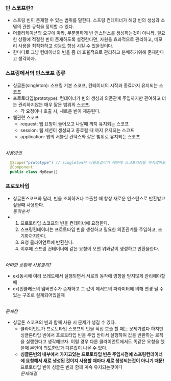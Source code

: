 ### 빈 스코프란?
- 스프링 빈이 존재할 수 있는 범위를 말한다. 스프링 컨테이너가 해당 빈의 생성과 소멸의 관한 규칙을 정의할 수 있다.
- 어플리케이션의 요구에 따라, 무분별하게 빈 인스턴스를 생성하는것이 아니라, 필요한 상황에 적절한 빈이 존재하도록 설정한다면, 자원을 효과적으로 관리하고, 메모리 사용을 최적화하고 성능도 향상 시킬 수 있을것이다.
- 한마디로 그냥 컨테이너의 빈을 좀 더 효율적으로 관리하고 분배하기위해 존재한다고 생각하자.
### 스프링에서의 빈스코프 종류
- 싱글톤(singleton): 스프링 기본 스코프, 컨테이너의 시작과 종료까지 유지되는 스코프 
- 프로토타입(prototype): 컨테이너가 빈의 생성과 의존관계 주입까지만 관여하고 더는 관리하지않는 매우 짧은 범위의 스코프.
  - 각 요청이나 호출 시, 새로운 빈이 제공된다. 
- 웹관련 스코프
   - request: 웹 요청이 들어오고 나갈때 까지 유지되는 스코프
   - session: 웹 세션이 생성되고 종료될 때 까지 유지되는 스코프
   - application:  웹의 서블릿 컨텍스와 같은 범위로 유지되는 스코프
 
<br> *사용방법*

```java
  @Scope("prototype") // singleton은 디폴트값이기 때문에 스코프지정을 하지않아도 된다.
  @Component
  public class MyBean{}
```
### 프로토타입
- 싱글톤스코프와 달리, 빈을 조회하거나 호출할 때 항상 새로운 인스턴스로 반환받고 싶을때 사용한다.
<br>*동작순서*
- 1. 프로토타입 스코프의 빈을 컨테이너에 요청한다.
  2. 스프링컨테이너는 프로토타입 빈을 생성하고 필요한 의존관계를 주입하고, 초기화까지한다.
  3. 요청 클라이언트에 반환한다.
  4. 이후에 스프링 컨테이너에 같은 요청이 오면 위와같이 생성하고 반환을한다.

<br>*어떠한 상황에 사용할까?*
- ex)동시에 여러 쓰레드에서 실행되면서 서로의 동작에 영향을 받지않게 관리해야할 때
- ex)빈클래스의 멤버변수가 존재하고 그 값이 메서드의 파라미터에 의해 변경 될 수 있는 구조로 설계되어있을때

<br>*문제점*
- 싱글톤 스코프의 빈과 함꼐 사용 시 문제가 생길 수 있다.
  - 클라이언트가 프로토타입 스코프의 빈을 직접 호출 할 때는 문제가없다 하지만 싱글톤타입 빈에서 프로토타입 빈을 주입 받아서 실행하여 값을 반환하는 로직을 실행한다고 생각해보자. 이럴 경우 다른 클라이언트에서도 똑같은 요청을 했을때 본인이 의도한값과 다른값이 나올 수 있다.
  - **싱글톤빈의 내부에서 가지고있는 프로토타입 빈은 주입시점에 스프링컨테이너에 요청해서 새로 생성된 것이지 사용할 때마다 새로 생성되는것이 아니기 때문!** 프로토타입 빈이 싱글톤 빈과 함께 계속 유지되는것이다
<br>*문제해결*
